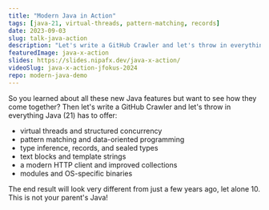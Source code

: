 ```yaml
---
title: "Modern Java in Action"
tags: [java-21, virtual-threads, pattern-matching, records]
date: 2023-09-03
slug: talk-java-action
description: "Let's write a GitHub Crawler and let's throw in everything Java (21) has to offer"
featuredImage: java-x-action
slides: https://slides.nipafx.dev/java-x-action/
videoSlug: java-x-action-jfokus-2024
repo: modern-java-demo
---
```


So you learned about all these new Java features but want to see how they come together?
Then let's write a GitHub Crawler and let's throw in everything Java (21) has to offer:

* virtual threads and structured concurrency
* pattern matching and data-oriented programming
* type inference, records, and sealed types
* text blocks and template strings
* a modern HTTP client and improved collections
* modules and OS-specific binaries

The end result will look very different from just a few years ago, let alone 10.
This is not your parent's Java!
